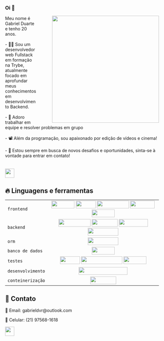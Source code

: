 ### Oi 👋 

<div>
  <img src="https://media4.giphy.com/media/SHjOSDkKZ18qOHA5B5/giphy.gif?cid=ecf05e47z2pgmv6xdwhmxml25c3bb884l4vq5lwbyb3nm6sq&rid=giphy.gif&ct=s" width="350" align="right" style="margin-left: 50px;">
  <p align="left">
    Meu nome é Gabriel Duarte e tenho 20 anos. <br> <br>
    - 👨‍💻 Sou um desenvolvedor web Fullstack em formação na Trybe, atualmente focado em aprofundar meus conhecimentos em desenvolvimento Backend. <br> <br>
    - 🤝 Adoro trabalhar em equipe e resolver problemas em grupo <br> <br>
    - 📽️ Além da programação, sou apaixonado por edição de vídeos e cinema! <br> <br>
    - 🚀 Estou sempre em busca de novos desafios e oportunidades, sinta-se à vontade para entrar em contato!
    <br> <br> <br>
    <a align="center" href="https://duarte-dot.surge.sh"><img src="https://img.shields.io/badge/Portfolio-%23000000.svg?style=for-the-badge&logo=firefox&logoColor=#FF7139" height="30px" target="_blank"></a>
  </p>
</div>

## 🔥 Linguagens e ferramentas

|    |   |
|:---|:---:|
| `frontend` | <img src="https://img.shields.io/badge/html5-%23E34F26.svg?style=for-the-badge&logo=html5&logoColor=white" width="75px" height="25px"/> <img src="https://img.shields.io/badge/css3-%231572B6.svg?style=for-the-badge&logo=css3&logoColor=white" height="25px" width="65px"> <img height="25px" src="https://img.shields.io/badge/javascript-%23323330.svg?style=for-the-badge&logo=javascript&logoColor=%23F7DF1E" width="105px"/> <img height="25px" src="https://img.shields.io/badge/react-%2320232a.svg?style=for-the-badge&logo=react&logoColor=%2361DAFB" width="80px"/> <img height="25px" src="https://img.shields.io/badge/redux-%23593d88.svg?style=for-the-badge&logo=redux&logoColor=white" width="75px"/> |
| `backend` | <img height="25px" src="https://img.shields.io/badge/typescript-%23007ACC.svg?style=for-the-badge&logo=typescript&logoColor=white" width="105px"/> <img  height="25px" src="https://img.shields.io/badge/node.js-6DA55F?style=for-the-badge&logo=node.js&logoColor=white" width="85px"/> <img height="25px" src="https://img.shields.io/badge/NODEMON-%23323330.svg?style=for-the-badge&logo=nodemon&logoColor=%BBDEAD" width="95px"/> <img height="25px" src="https://img.shields.io/badge/express.js-%23404d59.svg?style=for-the-badge&logo=express&logoColor=%2361DAFB" width="100px"/> |
| `orm` | <img height="25px" src="https://img.shields.io/badge/Sequelize-52B0E7?style=for-the-badge&logo=Sequelize&logoColor=white" width="100px"/> |
| `banco de dados`| <img height="25px" src="https://img.shields.io/badge/mysql-%2300f.svg?style=for-the-badge&logo=mysql&logoColor=white" width="75px"/> |
|`testes` | <img height="25px" src="https://img.shields.io/badge/-jest-%23C21325?style=for-the-badge&logo=jest&logoColor=white" width="65px"/> <img height="25px" src="https://img.shields.io/badge/-TestingLibrary-%23E33332?style=for-the-badge&logo=testing-library&logoColor=white" width="135px"/> <img height="25px" src="https://img.shields.io/badge/-mocha-%238D6748?style=for-the-badge&logo=mocha&logoColor=white" width="75px"/> |
| `desenvolvimento`| <img height="25px" src="https://img.shields.io/badge/Visual%20Studio%20Code-0078d7.svg?style=for-the-badge&logo=visual-studio-code&logoColor=white" width="160px"/> |
| `conteinerização`| <img height="25px" src="https://img.shields.io/badge/docker-%230db7ed.svg?style=for-the-badge&logo=docker&logoColor=white" width="85px"/> |

## 👥 Contato
<p>📧 Email: gabrieldvr@outlook.com</p>
<p>📱 Celular: (21) 97568-1618</p>
<a align="center" href="https://www.linkedin.com/in/duarte-dev/"><img src="https://img.shields.io/badge/linkedin-%230077B5.svg?style=for-the-badge&logo=linkedin&logoColor=white" height="30px" target="_blank"></a>
